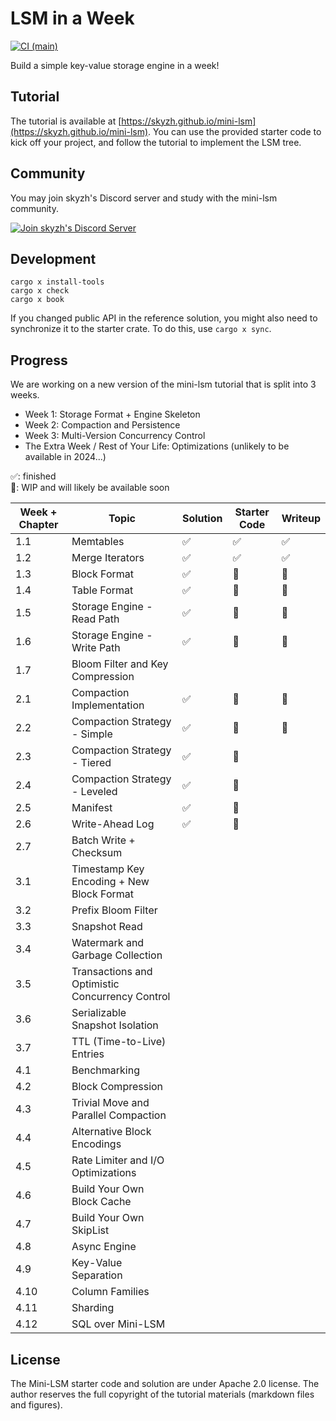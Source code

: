 # LSM in a Week

[![CI (main)](https://github.com/skyzh/mini-lsm/actions/workflows/main.yml/badge.svg)](https://github.com/skyzh/mini-lsm/actions/workflows/main.yml)

Build a simple key-value storage engine in a week!

## Tutorial

The tutorial is available at [https://skyzh.github.io/mini-lsm](https://skyzh.github.io/mini-lsm). You can use the provided starter
code to kick off your project, and follow the tutorial to implement the LSM tree.

## Community

You may join skyzh's Discord server and study with the mini-lsm community.

[![Join skyzh's Discord Server](https://dcbadge.vercel.app/api/server/ZgXzxpua3H)](https://skyzh.dev/join/discord)

## Development

```
cargo x install-tools
cargo x check
cargo x book
```

If you changed public API in the reference solution, you might also need to synchronize it to the starter crate.
To do this, use `cargo x sync`.

## Progress

We are working on a new version of the mini-lsm tutorial that is split into 3 weeks.

* Week 1: Storage Format + Engine Skeleton
* Week 2: Compaction and Persistence
* Week 3: Multi-Version Concurrency Control
* The Extra Week / Rest of Your Life: Optimizations  (unlikely to be available in 2024...)

✅: finished \
🚧: WIP and will likely be available soon

| Week + Chapter | Topic                                           | Solution | Starter Code | Writeup |
| -------------- | ----------------------------------------------- | -------- | ------------ | ------- |
| 1.1            | Memtables                                       | ✅        | ✅            | ✅       |
| 1.2            | Merge Iterators                                 | ✅        | ✅            | ✅       |
| 1.3            | Block Format                                    | ✅        | 🚧            | 🚧       |
| 1.4            | Table Format                                    | ✅        | 🚧            | 🚧       |
| 1.5            | Storage Engine - Read Path                      | ✅        | 🚧            | 🚧       |
| 1.6            | Storage Engine - Write Path                     | ✅        | 🚧            | 🚧       |
| 1.7            | Bloom Filter and Key Compression                |          |              |         |
| 2.1            | Compaction Implementation                       | ✅        | 🚧            | 🚧       |
| 2.2            | Compaction Strategy - Simple                    | ✅        | 🚧            | 🚧       |
| 2.3            | Compaction Strategy - Tiered                    | ✅        | 🚧            |         |
| 2.4            | Compaction Strategy - Leveled                   | ✅        | 🚧            |         |
| 2.5            | Manifest                                        | ✅        | 🚧            |         |
| 2.6            | Write-Ahead Log                                 | ✅        | 🚧            |         |
| 2.7            | Batch Write + Checksum                          |          |              |         |
| 3.1            | Timestamp Key Encoding + New Block Format       |          |              |         |
| 3.2            | Prefix Bloom Filter                             |          |              |         |
| 3.3            | Snapshot Read                                   |          |              |         |
| 3.4            | Watermark and Garbage Collection                |          |              |         |
| 3.5            | Transactions and Optimistic Concurrency Control |          |              |         |
| 3.6            | Serializable Snapshot Isolation                 |          |              |         |
| 3.7            | TTL (Time-to-Live) Entries                      |          |              |         |
| 4.1            | Benchmarking                                    |          |              |         |
| 4.2            | Block Compression                               |          |              |         |
| 4.3            | Trivial Move and Parallel Compaction            |          |              |         |
| 4.4            | Alternative Block Encodings                     |          |              |         |
| 4.5            | Rate Limiter and I/O Optimizations              |          |              |         |
| 4.6            | Build Your Own Block Cache                      |          |              |         |
| 4.7            | Build Your Own SkipList                         |          |              |         |
| 4.8            | Async Engine                                    |          |              |         |
| 4.9            | Key-Value Separation                            |          |              |         |
| 4.10           | Column Families                                 |          |              |         |
| 4.11           | Sharding                                        |          |              |         |
| 4.12           | SQL over Mini-LSM                               |          |              |         |

## License

The Mini-LSM starter code and solution are under Apache 2.0 license. The author reserves the full copyright of the tutorial materials (markdown files and figures).
